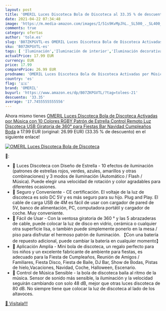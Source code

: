 ```yaml
---
layout: post
title: 'OMERIL Luces Discoteca Bola de Discoteca al 33.35 % de descuento'
date: 2021-04-22 07:34:48
image: 'https://m.media-amazon.com/images/I/51s9KvMpJhL._SL500_._SL400_.jpg'
comments: true
category: ofertas
author: 'tole.es'
slug: 'B07ZKPGVTL-es OMERIL Luces Discoteca Bola de Discoteca Activadas por...'
sku: 'B07ZKPGVTL-es'
tags: [ 'Iluminación','Iluminación de interior','Iluminación decorativa y para usos específicos de interior','Iluminación para escenarios y eventos','Instrumentos musicales','Sistemas de escenario y megafonía','Unidades de efectos de iluminación para escenarios y eventos','navidad','omeril', ]
actualPrice: 17.99 EUR
currency: EUR
price: 17.99
comparePrice: 26.99 EUR
prodname: 'OMERIL Luces Discoteca Bola de Discoteca Activadas por Música con 10 Colores RGBY  Patrón de Estrella  Control Remoto  Luz Discoteca USB Giratoria de 360° para Fiestas  Bar  Navidad  Cumpleaños  Boda'
country: 'es'
flag: '🇪🇸'
brand: 'OMERIL'
buyurl: 'https://www.amazon.es/dp/B07ZKPGVTL/?tag=tolees-21'
descuento: '33.35'
average: '17.7455555555556'
---
```


Ahora mismo tienes [OMERIL Luces Discoteca Bola de Discoteca Activadas por Música con 10 Colores RGBY  Patrón de Estrella  Control Remoto  Luz Discoteca USB Giratoria de 360° para Fiestas  Bar  Navidad  Cumpleaños  Boda](https://www.amazon.es/dp/B07ZKPGVTL/?tag=tolees-21) a 17.99 EUR (original: 26.99 EUR) (33.35 %  de descuento) en el siguiente enlace!

[![OMERIL Luces Discoteca Bola de Discoteca](https://m.media-amazon.com/images/I/51s9KvMpJhL._SL500_._SL400_.jpg)](https://www.amazon.es/dp/B07ZKPGVTL/?tag=tolees-21)

🔎:

- 🎁 Luces Discoteca con Diseño de Estrella - 10 efectos de iluminación (patrones de estrellas rojos, verdes, azules, amarillos y otras combinaciones) y 3 modos de iluminación (Automático / Flash / Música). Puede elegir una velocidad de rotación y color agradables para diferentes ocasiones.
- 🎁 Seguro y Conveniente - CE certificación. El voltaje de la luz de discoteca es solo DC 5V y es más seguro para su hijo. Plug and Play. El cable de carga USB de 4M es fácil de usar con cargador de pared de 5V, banco de alimentación, PC, computadora portátil y cargador de coche. Muy conveniente.
- 🎁 Fácil de Usar - Con la ventosa giratoria de 360 ​° y las 5 abrazaderas de cable, puede colocar la luz de disco en vidrio, cerámica o cualquier otra superficie lisa, o también puede simplemente ponerlo en la mesa / piso para disfrutar el hermoso patrón de iluminación. 【Con una batería de repuesto adicional, puede cambiar la batería en cualquier momento】
- 🎁 Aplicación Amplia - Mini bola de discoteca, un regalo perfecto para los niños y un excelente fabricante de ambiente para fiestas, es adecuado para la Fiesta de Cumpleaños, Reunión de Amigos / Familiares, Fiesta Disco, Fiesta de Baile, DJ Bar, Show de Bodas, Pistas de hielo,Vacaciones, Navidad, Coche, Halloween, Escenario.
- 🎁 Control de Música Sensible - la bola de discoteca baila al ritmo de la música. Sensor de sonido más sensible, la iluminación y la velocidad seguirán cambiando con solo 48 dB, mejor que otras luces discoteca de 80 dB. No siempre tiene que colocar la luz de discoteca al lado de los altavoces.

[🛒 Visítala!!!](https://www.amazon.es/dp/B07ZKPGVTL/?tag=tolees-21)

